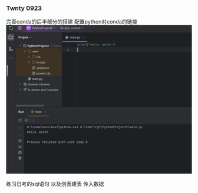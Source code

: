 ### Twnty 0923
完善conda的后半部分的搭建
配置python对conda的链接
![img_10.png](img_10.png)

练习日考的sql语句 以及创表建表 传入数据



